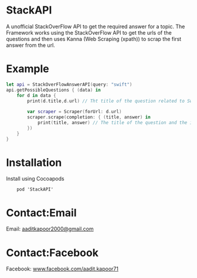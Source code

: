 # StackAPI
A unofficial StackOverFlow API to get the required answer for a topic. The Framework works using the StackOverFlow API to get the urls of the questions and then uses Kanna (Web Scraping (xpath)) to scrap the first answer from the url.
# Example
```swift
let api = StackOverFlowAnswerAPI(query: "swift")
api.getPossibleQuestions { (data) in
    for d in data {
        print(d.title,d.url) // Tht title of the question related to Swift and its URL.
        
        var scraper = Scraper(forUrl: d.url)
        scraper.scrape(completion: { (title, answer) in
            print(title, answer) // The title of the question and the its answer.
        })
    }
}
```
# Installation
Install using Cocoapods
```
    pod 'StackAPI'
```
# Contact:Email
Email: aaditkapoor2000@gmail.com
# Contact:Facebook
Facebook: www.facebook.com/aadit.kapoor71
